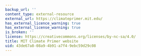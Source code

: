 ```yaml
---
backup_url: ''
content_type: external-resource
external_url: https://climateprimer.mit.edu/
has_external_licence_warning: true
has_external_license_warning: true
is_broken: ''
license: https://creativecommons.org/licenses/by-nc-sa/4.0/
title: MIT Climate Primer website
uid: 43de67a8-08a9-4b91-a7f4-9ebc59d29c08
---
```

